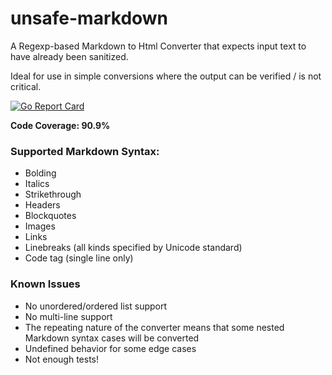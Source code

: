 # unsafe-markdown
A Regexp-based Markdown to Html Converter that expects input text to have already been sanitized.

Ideal for use in simple conversions where the output can be verified / is not critical.

[![Go Report Card](https://goreportcard.com/badge/github.com/sameer/unsafe-markdown)](https://goreportcard.com/report/github.com/sameer/unsafe-markdown)

**Code Coverage: 90.9%**

### Supported Markdown Syntax:
* Bolding
* Italics
* Strikethrough
* Headers
* Blockquotes
* Images
* Links
* Linebreaks (all kinds specified by Unicode standard)
* Code tag (single line only)

### Known Issues

* No unordered/ordered list support
* No multi-line support
* The repeating nature of the converter means that some nested Markdown syntax cases will be converted  
* Undefined behavior for some edge cases
* Not enough tests!